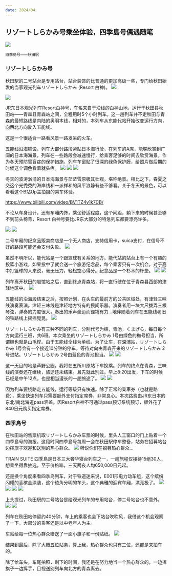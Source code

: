 ```yaml
---
date: 2024/04
---
```


## リゾートしらかみ号乘坐体验，四季島号偶遇随笔

<img src="https://s2.loli.net/2024/05/17/tvMSxRihXdnfjr5.jpg"/>

<small>四季島号——秋田駅</small>

### リゾートしらかみ号
秋田駅的二号站台是专用站台，站台装饰的比普通的更加高级一些，专门给秋田始发的当家观光列车リゾートしらかみ (Resort 白神)。
<img src="https://s2.loli.net/2024/05/17/xgMmLwz7rAiXlaI.jpg"/>

<img src="https://s2.loli.net/2024/05/17/RYrzZkoL2OTI8MJ.jpg"/>

JR东日本观光列车Resort白神号，车名来自于沿线的白神山地，运行于秋田县秋田站——青森县青森站之间，全程用时5个小时列车。这一趟列车并不走秋田与青森的最短路线是内陆的奥羽本线，相对的，本列车从东能代站开始改变运行方向，向西北方向驶入五能线。

这是一个很适合一路看风景一路发呆的火车。

五能线沿海铺设，列车大部分路段紧贴日本海行驶，在列车的A席，能够欣赏到广阔的日本海海景，列车在一些路段会减速慢行，给乘客足够的时间去欣赏海景。作为冬天预防雪盲症的保护措施，列车车窗贴了很深的绿色保护膜，给照片做后期的时候这个调色看着就头疼。
<img src="https://s2.loli.net/2024/05/17/MxWknDVEGYq9CFt.jpg"/>
<img src="https://s2.loli.net/2024/05/17/uiyHY9xs3ZDPlOn.jpg"/>
<img src="https://s2.loli.net/2024/05/17/deW8vQlnKYUcirO.jpg"/>

冬天的波涛汹涌的日本海海景与茫茫雪原极其壮观，堪称绝景。相比之下，春夏之交这个光秃秃的海岸线和一派祥和的风平浪静有些不够看。关于冬天的景色，可以看看这个B站Up主拍摄的乘车体验。

https://www.bilibili.com/video/BV1TZ4y1k7CB/

不论从车身设计，还有车厢内饰，乘坐舒适程度，这个间距，躺下来的时候甚至够不到前头椅背，Resort 白神号要比JR东大部分的特急列车都要漂亮许多。

<img src="https://s2.loli.net/2024/05/17/jPXYD8vnxUpZwHi.jpg"/>
<img src="https://s2.loli.net/2024/05/17/Q6FyVq3opnNcZEh.jpg"/>

二号车厢的纪念品贩卖商店是一个无人商店，支持信用卡，suica支付，在信号不好的路段可能还会支付失败。
<img src="https://s2.loli.net/2024/05/17/Vs7z43gCBAZlYrG.jpg"/>

虽然不明所以，能代站是一个跟篮球有关系的地方。能代站的站台上有一个有趣的投篮小游戏，如果投中了就会送一个旅游纪念品，每个乘客只有一次机会。对于高中打篮球的人来说，毫无压力，轻松空心得分。纪念品是一个杉木的杯垫。
<img src="https://s2.loli.net/2024/05/17/exznuMV7bWtNRQo.jpg"/>
<img src="https://s2.loli.net/2024/05/17/4VZWMxCY8pUFS57.jpg"/>

列车离开秋田的岩馆站之后，直到终点青森站，将一直行驶在位于青森县西部的津轻地区中。
<img src="https://s2.loli.net/2024/05/17/s56rU8Kf1MzYPS9.jpg"/>

五能线的沿海段结束之后，按照计划，在头车的最前方的公共区域处，有津轻三味线演奏表演。津轻三味线是津轻地方特有的民间乐器。演奏者用一块大尺拨弄三根琴弦，弹奏的力度很大，奏出的乐声豪迈而铿锵有力...地伴随着列车在五能线老旧的铁路线上摇摇晃晃。
<img src="https://s2.loli.net/2024/05/17/fJURALBFleCcDm2.jpg"/>

リゾートしらかみ有三种不同的列车，分别代号为橅，青池，くまげら，每日每个方向运行三班，共6班。本次乘坐的リゾートしらかみ 1号由绿色的橅号担当，所谓橅也就是山毛榉。由于五能线全线为单线，为了让车，在深浦站，リゾートしらかみ 1号会有一个接近10分钟的停车，等待对向由青森开来的リゾートしらかみ 2号进站。リゾートしらかみ 2号由蓝色的青池担当。
<img src="https://s2.loli.net/2024/05/17/1M3FvhCXxqIQ4dY.jpg"/>
<img src="https://s2.loli.net/2024/05/17/OMiGIaZjudP42n9.jpg"/>

这一天目的地是芦野公园，我将在五所川原站下车换乘。列车的终点在青森，三味线的演奏还在继续，旅途还未结束。且先就此别过。早上8:20出发，下车的时候已经是中午12点，也是相当漫长的一趟旅途了。
<img src="https://s2.loli.net/2024/05/17/6TAQhCO1Hpl2ZcF.jpg"/>
<img src="https://s2.loli.net/2024/05/17/fQW3gzVLkYZiKh2.jpg"/>

因为列车要绕路走五能线，运行等级只有快速。除了正常的乗車券（也就是路费），乘坐快速列车只需要额外支付指定席券，非常良心。本次路费由JR东日本的东北/南北海道pass涵盖。因Resort白神不可通过pass预订系统预订，额外花了840日元购买指定席券。

### 四季島号
在秋田站的售票机取リゾートしらかみ车票的时候，里头人工窗口的门上贴着一个四季島号的海报。这段时间四季島号每周一会在秋田駅停车整备，站务在招募站台边挥旗子欢迎和送别的热心群众。
<img src="https://s2.loli.net/2024/05/17/PIa1mxYtB3zMZ8g.jpg"/>
听说你们在招募热心群众...

TRAIN SUITE 四季島是日本三大奢华寝台列车之一，一趟旅程仅接待15组30人，想乘坐得靠抽选，至于价格嘛，三天两夜人均650,000日元起。

还是换个角度来看四季岛列车，对于铁道迷来说，E001形电力动车组，这个缤纷闪耀的香槟金涂装，这个棱角分明的车头，这个典雅的迎宾车厢，漂亮极了。
<img src="https://s2.loli.net/2024/05/17/lRHyVnf3wWS6vFK.jpg"/>
<img src="https://s2.loli.net/2024/05/17/18Vq7dJcf3XyaBn.jpg"/>
<img src="https://s2.loli.net/2024/05/17/34Mbo6pqXDaIPQT.jpg"/>
<img src="https://s2.loli.net/2024/05/17/GEWpKk3VecoRJjS.jpg"/>

上头提过，秋田駅的二号站台是给观光列车的专用站台，停二号站台也不意外。
<img src="https://s2.loli.net/2024/05/17/7UKi8Rt3T6CoJPs.jpg"/>
<img src="https://s2.loli.net/2024/05/17/XiFteN5vfHpgnUM.jpg"/>

列车在秋田站停留约40分钟，车上的乘客也会下站台吹吹风，我借这个机会观察了一下，大部分的乘客还是以中老年人为主。

车站给每一位热心群众赠送了一面小旗子和一份贴纸。
<img src="https://s2.loli.net/2024/05/17/ZW3tQUwqB4MAxev.jpg"/>

结果到最后，除了大概五位站务，算上我，热心群众也只有三位，还都是来拍车的。

除了给车头，车尾拍照，剩下的时间，我还是在努力地当一个热心群众的，一边挥旗子一边挥手，目视送别列车向北方的青森离去。